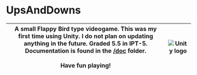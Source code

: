 # UpsAndDowns

  |  A small Flappy Bird type videogame. This was my first time using Unity. I do not plan on updating anything in the future. Graded 5.5 in IPT-5. Documentation is found in the [/doc](/doc) folder.<br/><br/>Have fun playing! | <img src="https://store-speedtree-com.exactdn.com/site-assets/uploads/Unity-Logo-White.png?strip=all&lossy=1&quality=73&w=2560&ssl=1" alt="Unity logo"/> |
|-|-|
